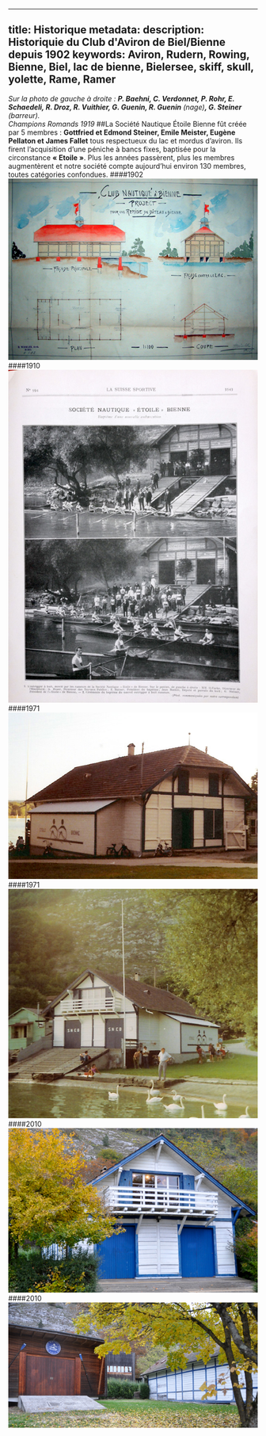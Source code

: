 ---
title: Historique
metadata:
    description: Historiquie du Club d'Aviron de Biel/Bienne depuis 1902
    keywords: Aviron, Rudern, Rowing, Bienne, Biel, lac de bienne, Bielersee, skiff, skull, yolette, Rame, Ramer
---- 
*Sur la photo de gauche à droite : **P. Baehni, C. Verdonnet, P. Rohr, E. Schaedeli, R. Droz, R. Vuithier, G. Guenin, R. Guenin** (nage)**, G. Steiner** (barreur).  
Champions Romands 1919* 
##La Société Nautique Étoile Bienne fût créée par 5 membres : 
**Gottfried et Edmond Steiner, Emile Meister, Eugène Pellaton et James Fallet** tous respectueux du lac et mordus d’aviron. Ils firent l’acquisition d’une péniche à bancs fixes, baptisée pour la circonstance **« Etoile »**. Plus les années passèrent, plus les membres augmentèrent et notre société compte aujourd’hui environ 130 membres, toutes catégories confondues.
####1902
![Plans, datant de 1902, du projet de hanguar](1902.jpg?classes=img-rounded,img-reponsive)
####1910
![Coupure de presse de "la suisse sportive" sur Étoile Bienne ](1910.jpg?classes=img-rounded,img-reponsive)
####1971
![Photo de l'arrière du hangar prise en 1971 ](1971.jpg?classes=img-rounded,img-reponsive)
####1971
![Photo de l'avant du hangar prise en 1971 ](1971b.jpg?classes=img-rounded,img-reponsive)
####2010
![Vue de notre hangar ](2010.jpg?classes=img-rounded,img-reponsive)
####2010
![Vue du 2ème hangar ](2010a.jpg?classes=img-rounded,img-reponsive)